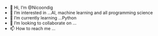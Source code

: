 - 👋 Hi, I’m @Nicoondig
- 👀 I’m interested in ...AI, machine learning and all programming science
- 🌱 I’m currently learning ...Python
- 💞️ I’m looking to collaborate on ...
- 📫 How to reach me ...

<!---
Nicoondig/Nicoondig is a ✨ special ✨ repository because its `README.md` (this file) appears on your GitHub profile.
You can click the Preview link to take a look at your changes.
--->

